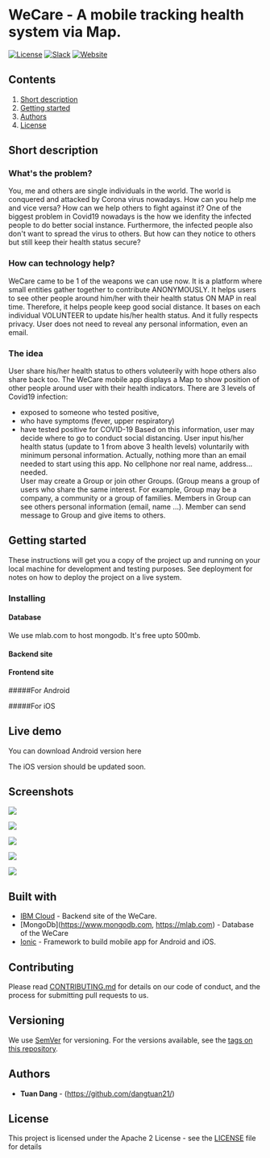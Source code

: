 # WeCare - A mobile tracking health system via Map.

[![License](https://img.shields.io/badge/License-Apache2-blue.svg)](https://www.apache.org/licenses/LICENSE-2.0) [![Slack](https://img.shields.io/badge/Join-Slack-blue)](https://callforcode.org/slack) [![Website](https://img.shields.io/badge/View-Website-blue)](https://github.com/dangtuan21/wecare-ibm)

## Contents

1. [Short description](#short-description)
1. [Getting started](#getting-started)
1. [Authors](#authors)
1. [License](#license)

## Short description

### What's the problem?

You, me and others are single individuals in the world. The world is conquered and attacked by Corona virus nowadays. How can you help me and vice versa? How can we help others to fight against it? 
One of the biggest problem in Covid19 nowadays is the how we idenfity the infected people to do better social instance. Furthermore, the infected people also don't want to spread the virus to others. But how can they notice to others but still keep their health status secure?

### How can technology help?

WeCare came to be 1 of the weapons we can use now. It is a platform where small entities gather together to contribute ANONYMOUSLY. It helps users to see other people around him/her with their health status ON MAP in real time. Therefore, it helps people keep good social distance. It bases on each individual VOLUNTEER to update his/her health status. And it fully respects privacy. User does not need to reveal any personal information, even an email. 

### The idea
User share his/her health status to others voluteerily with hope others also share back too.
The WeCare mobile app displays a Map to show position of other people around user with their health indicators. There are 3 levels of Covid19 infection: 
-	exposed to someone who tested positive, 
-	who have symptoms (fever, upper respiratory)
-	have tested positive for COVID-19
Based on this information, user may decide where to go to conduct social distancing. User input his/her health status (update to 1 from above 3 health levels) voluntarily with minimum personal information. Actually, nothing more than an email needed to start using this app. No cellphone nor real name, address…needed.  
User may create a Group or join other Groups. (Group means a group of users who share the same interest. For example, Group may be a company, a community or a group of families. Members in Group can see others personal information (email, name …). Member can send message to Group and give items to others.

## Getting started

These instructions will get you a copy of the project up and running on your local machine for development and testing purposes. See deployment for notes on how to deploy the project on a live system.

### Installing

#### Database
We use mlab.com to host mongodb. It's free upto 500mb. 

#### Backend site
#### Frontend site
#####For Android 

#####For iOS

## Live demo

You can download Android version here

The iOS version should be updated soon.

## Screenshots
![](screenshots/1.png)

![](screenshots/2.png)

![](screenshots/3.png)

![](screenshots/4.png)

![](screenshots/5.png)


## Built with

- [IBM Cloud](https://cloud.ibm.com) - Backend site of the WeCare.
- [MongoDb](https://www.mongodb.com, https://mlab.com) - Database of the WeCare
- [Ionic](https://ionicframework.com/) - Framework to build mobile app for Android and iOS.

## Contributing

Please read [CONTRIBUTING.md](CONTRIBUTING.md) for details on our code of conduct, and the process for submitting pull requests to us.

## Versioning

We use [SemVer](http://semver.org/) for versioning. For the versions available, see the [tags on this repository](https://github.com/your/project/tags).

## Authors

- **Tuan Dang** - (https://github.com/dangtuan21/)

## License

This project is licensed under the Apache 2 License - see the [LICENSE](LICENSE) file for details

